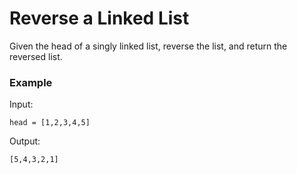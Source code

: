 # Reverse a Linked List

Given the head of a singly linked list, reverse the list, 
and return the reversed list.

### Example

Input: 

    head = [1,2,3,4,5]
Output: 

    [5,4,3,2,1]